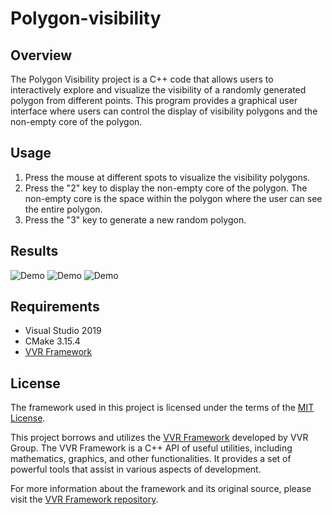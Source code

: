 # Polygon-visibility

## Overview
The Polygon Visibility project is a C++ code that allows users to interactively explore and visualize the visibility of a randomly generated polygon from different points. This program provides a graphical user interface where users can control the display of visibility polygons and the non-empty core of the polygon.

## Usage
1. Press the mouse at different spots to visualize the visibility polygons.
2. Press the "2" key to display the non-empty core of the polygon. The non-empty core is the space within the polygon where the user can see the entire polygon.
3. Press the "3" key to generate a new random polygon.

## Results
![Demo](images/1.jpg)
![Demo](images/2.jpg)
![Demo](images/3.jpg)

## Requirements
- Visual Studio 2019
- CMake 3.15.4
- [VVR Framework](https://github.com/vvrgroup/VVR-Framework)

## License

The framework used in this project is licensed under the terms of the [MIT License](./framework_license/LICENSE.txt).


This project borrows and utilizes the [VVR Framework](https://github.com/vvrgroup/VVR-Framework) developed by VVR Group. The VVR Framework is a C++ API of useful utilities, including mathematics, graphics, and other functionalities. It provides a set of powerful tools that assist in various aspects of development.

For more information about the framework and its original source, please visit the [VVR Framework repository](https://github.com/vvrgroup/VVR-Framework).
